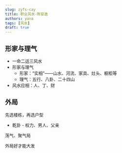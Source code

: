 ```yaml
---
slug: zyfs-cay
title: 职业风水-陈安逸
authors: yana
tags: [风水]
draft: true
---
```


## 形家与理气

- 一命二运三风水
- 形家与理气
  - 形家：“实相”——山水、河流、家具、灶头、橱柜等
  - 理气：五行、八卦、二十四山
- 风水应相：人、丁、财

## 外局

先选楼栋，再选户型

- 乾卦 - 权力、男人、父亲

荡气、聚气局

外局好才能大发
